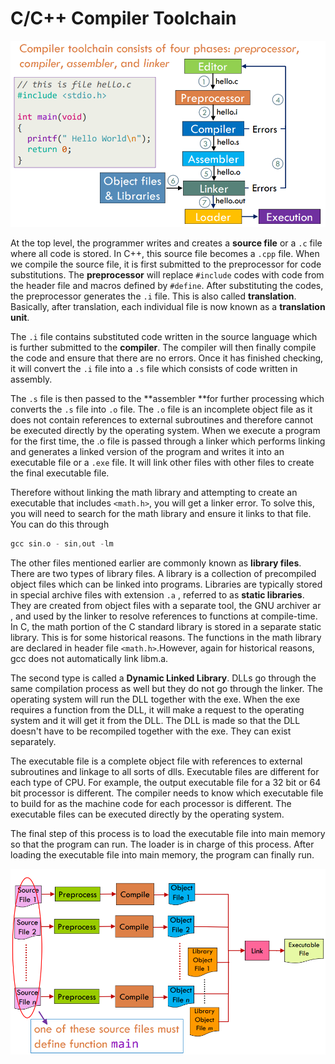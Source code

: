 # C/C++ Compiler Toolchain

![CompilerToolChain1](Pictures\C++_CompilerToolchain.PNG)

At the top level, the programmer writes and creates a **source file** or a `.c` file where all code is stored. In C++, this source file becomes a `.cpp` file. When we compile the source file, it is first submitted to the preprocessor for code substitutions. The **preprocessor** will replace `#include` codes with code from the header file and macros defined by `#define`. After substituting the codes, the preprocessor generates the `.i` file. This is also called **translation**. Basically, after translation, each individual file is now known as a **translation unit**.

The `.i` file contains substituted code written in the source language which is further submitted to the **compiler**. The compiler will then finally compile the code and ensure that there are no errors. Once it has finished checking, it will convert the `.i` file into a `.s` file which consists of code written in assembly.

The `.s` file is then passed to the **assembler **for further processing which converts the `.s` file into `.o` file. The `.o` file is an incomplete object file as it does not contain references to external subroutines and therefore cannot be executed directly by the operating system. When we execute a program for the first time, the .o file is passed through a linker which performs linking and generates a linked version of the program and writes it into an executable file or a `.exe` file. It will link other files with other files to create the final executable file.

Therefore without linking the math library and attempting to create an executable that includes `<math.h>`, you will get a linker error. To solve this, you will need to search for the math library and ensure it links to that file. You can do this through

```cpp
gcc sin.o - sin,out -lm
```

The other files mentioned earlier are commonly known as **library files**. There are two types of library files. A library is a collection of precompiled object files which can be linked into programs. Libraries are typically stored in special archive files with extension `.a` , referred to as **static libraries**. They are created from object files with a separate tool, the GNU archiver ar , and used by the linker to resolve references to functions at compile-time. In C, the math portion of the C standard library is stored in a separate static library. This is for some historical reasons. The functions in the math library are declared in header file `<math.h>`.However, again for historical reasons, gcc does not automatically link libm.a.

The second type is called a **Dynamic Linked Library**. DLLs go through the same compilation process as well but they do not go through the linker. The operating system will run the DLL together with the exe. When the exe requires a function from the DLL, it will make a request to the operating system and it will get it from the DLL. The DLL is made so that the DLL doesn't have to be recompiled together with the exe. They can exist separately.

The executable file is a complete object file with references to external subroutines and linkage to all sorts of dlls. Executable files are different for each type of CPU. For example, the output executable file for a 32 bit or 64 bit processor is different. The compiler needs to know which executable file to build for as the machine code for each processor is different. The executable files can be executed directly by the operating system.

The final step of this process is to load the executable file into main memory so that the program can run. The loader is in charge of this process. After loading the executable file into main memory, the program can finally run.

![Compiler Toolchain 2](Pictures\C++_CompilerToolchain2.PNG)
